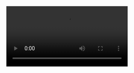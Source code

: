 <video controls="" width="320">
    <source src="snaps/20200320_114650.mp4" type="video/mp4">
</video>
